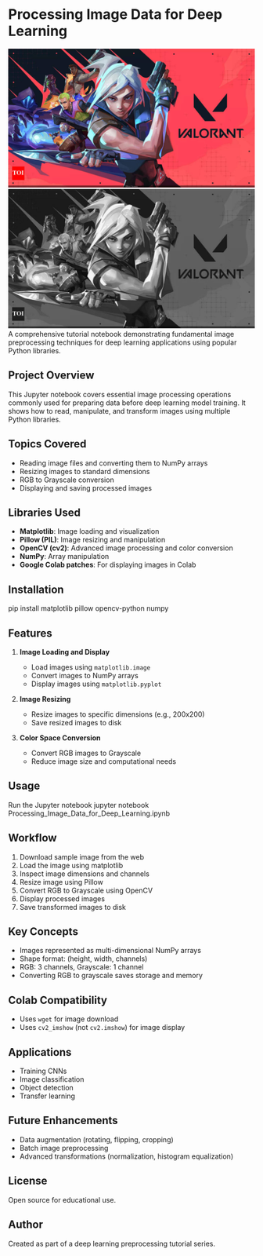 # Processing Image Data for Deep Learning
![Initial Image](https://github.com/adityashelke04/Processing-Image-Data-for-Deep-Learning/blob/b056a00ad33835a2c72455006d67b6456e37e173/images/photo.jpg)
![Final Image](https://github.com/adityashelke04/Processing-Image-Data-for-Deep-Learning/blob/1110236f0a54543a9372e01d264787eda04b97b5/images/photo_grayscale_image.jpg)
A comprehensive tutorial notebook demonstrating fundamental image preprocessing techniques for deep learning applications using popular Python libraries.

## Project Overview

This Jupyter notebook covers essential image processing operations commonly used for preparing data before deep learning model training. It shows how to read, manipulate, and transform images using multiple Python libraries.

## Topics Covered

- Reading image files and converting them to NumPy arrays
- Resizing images to standard dimensions
- RGB to Grayscale conversion
- Displaying and saving processed images

## Libraries Used

- **Matplotlib**: Image loading and visualization
- **Pillow (PIL)**: Image resizing and manipulation
- **OpenCV (cv2)**: Advanced image processing and color conversion
- **NumPy**: Array manipulation
- **Google Colab patches**: For displaying images in Colab

## Installation

pip install matplotlib pillow opencv-python numpy


## Features

1. **Image Loading and Display**
    - Load images using `matplotlib.image`
    - Convert images to NumPy arrays
    - Display images using `matplotlib.pyplot`

2. **Image Resizing**
    - Resize images to specific dimensions (e.g., 200x200)
    - Save resized images to disk

3. **Color Space Conversion**
    - Convert RGB images to Grayscale
    - Reduce image size and computational needs

## Usage

Run the Jupyter notebook
jupyter notebook Processing_Image_Data_for_Deep_Learning.ipynb


## Workflow

1. Download sample image from the web
2. Load the image using matplotlib
3. Inspect image dimensions and channels
4. Resize image using Pillow
5. Convert RGB to Grayscale using OpenCV
6. Display processed images
7. Save transformed images to disk

## Key Concepts

- Images represented as multi-dimensional NumPy arrays
- Shape format: (height, width, channels)
- RGB: 3 channels, Grayscale: 1 channel
- Converting RGB to grayscale saves storage and memory

## Colab Compatibility

- Uses `wget` for image download
- Uses `cv2_imshow` (not `cv2.imshow`) for image display


## Applications

- Training CNNs
- Image classification
- Object detection
- Transfer learning

## Future Enhancements

- Data augmentation (rotating, flipping, cropping)
- Batch image preprocessing
- Advanced transformations (normalization, histogram equalization)

## License

Open source for educational use.

## Author

Created as part of a deep learning preprocessing tutorial series.



